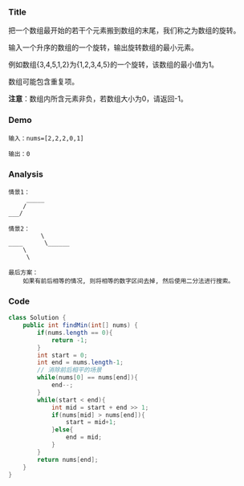 ### Title
把一个数组最开始的若干个元素搬到数组的末尾，我们称之为数组的旋转。

输入一个升序的数组的一个旋转，输出旋转数组的最小元素。

例如数组{3,4,5,1,2}为{1,2,3,4,5}的一个旋转，该数组的最小值为1。

数组可能包含重复项。

**注意**：数组内所含元素非负，若数组大小为0，请返回-1。
### Demo
```
输入：nums=[2,2,2,0,1]

输出：0
```
### Analysis
```
情景1：
     _____  
    /
___/

情景2：
         \
____      \______
    \
     \
     
最后方案：
    如果有前后相等的情况, 则将相等的数字区间去掉, 然后使用二分法进行搜索。     
```

### Code

```java
class Solution {
    public int findMin(int[] nums) {
        if(nums.length == 0){
            return -1;
        }
        int start = 0;
        int end = nums.length-1;
        // 消除前后相平的场景
        while(nums[0] == nums[end]){
            end--;
        }
        while(start < end){
            int mid = start + end >> 1;
            if(nums[mid] > nums[end]){
                start = mid+1;
            }else{
                end = mid;
            }
        }
        return nums[end];
    }
}
```
